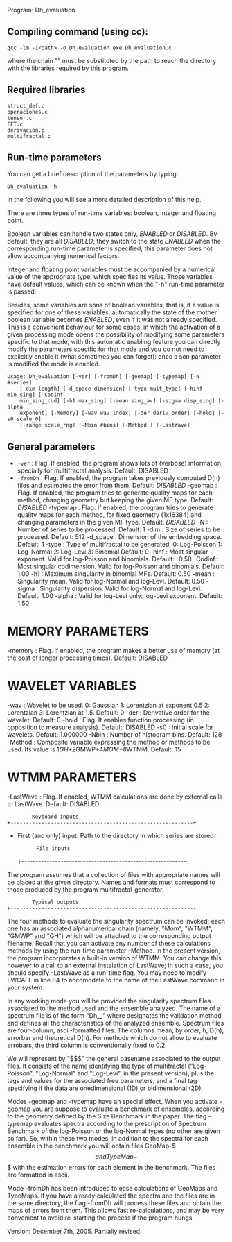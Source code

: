 Program: Dh_evaluation

## Compiling command (using cc):

	gcc -lm -I<path> -o Dh_evaluation.exe Dh_evaluation.c

where the chain "<path>" must be substituted by the path to reach
the directory with the libraries required by this program.

## Required libraries

	struct_def.c
	operaciones.c
	tensor.c
	FFT.c
	derivacion.c
	multifractal.c

## Run-time parameters 

You can get a brief description of the parameters by typing:

	Dh_evaluation -h
In the following you will see a more detailed description of this help.

There are three types of run-time variables: boolean, integer and floating 
point. 

Boolean variables can handle two states only, _ENABLED_ or _DISABLED_. By
default, they are all _DISABLED_; they switch to the state _ENABLED_ when the
corresponding run-time parameter is specified; this parameter does not allow
accompanying numerical factors.

Integer and floating point variables must be accompanied by a numerical value
of the appropriate type, which specifies its value. Those variables have
default values, which can be known when the "-h" run-time parameter is passed.

Besides, some variables are sons of boolean variables, that is, if a value
is specified for one of these variables, automatically the state of the mother
boolean variable becomes _ENABLED_, even if it was not already specified. This
is a convenient behaviour for some cases, in which the activation of a given
processing mode opens the possibility of modifying some parameters specific to
that mode; with this automatic enabling feature you can directly modify the
parameters specific for that mode and you do not need to explicitly enable it
(what sometimes you can forget): once a son parameter is modified the mode is
enabled. 

	Usage: Dh_evaluation [-ver] [-fromDh] [-geomap] [-typemap] [-N #series] 
		[-dim length] [-d_space dimension] [-type mult_type] [-hinf min_sing] [-Codinf
		min_sing_cod] [-h1 max_sing] [-mean sing_av] [-sigma disp_sing] [-alpha
		exponent] [-memory] [-wav wav_index] [-der deriv_order] [-hold] [-s0 scale_0]
		[-range scale_rng] [-Nbin #bins] [-Method ] [-LastWave] 

## General parameters

 * `-ver` : Flag. If enabled, the program shows lots of (verbose) information,
	specially for multifractal analysis. Default: DISABLED
 * `-fromDh` : Flag. If enabled, the program takes previously computed D(h) files
	and estimates the error from them.
	Default: _DISABLED_
 -geomap : Flag. If enabled, the program tries to generate quality maps
	for each method, changing geometry but keeping the given MF type.
 	Default: _DISABLED_
 -typemap : Flag. If enabled, the program tries to generate quality maps
	for each method, for fixed geometry (1x16384) and changing parameters in
	the given MF type.
 	Default: _DISABLED_
 -N : Number of series to be processed. Default: 1
 -dim : Size of series to be processed. Default: 512
 -d_space : Dimension of the embedding space. Default: 1
 -type : Type of multifractal to be generated.
   	0: Log-Poisson
   	1: Log-Normal
   	2: Log-Levi
   	3: Binomial
 	Default: 0
 -hinf : Most singular exponent. Valid for log-Poisson and binomials. Default: -0.50
 -Codinf : Most singular codimension. Valid for log-Poisson and binomials. Default: 1.00
 -h1 : Maximum singularity in binomial MFs. Default: 0.50
 -mean : Singularity mean. Valid for log-Normal and log-Levi. Default: 0.50
 -sigma : Singularity dispersion. Valid for log-Normal and log-Levi.
	Default: 1.00
 -alpha : Valid for log-Levi only: log-Levi exponent. Default: 1.50

MEMORY PARAMETERS
=================
 -memory : Flag. If enabled, the program makes a better use of memory (at the
cost of longer processing times). Default: DISABLED

WAVELET VARIABLES
=================
 -wav : Wavelet to be used.
   0: Gaussian
   1: Lorentzian at exponent 0.5
   2: Lorentzian
   3: Lorentzian at 1.5.
Default:  0
 -der : Derivative order for the wavelet. Default:  0
 -hold : Flag. It enables function processing (in opposition to
measure analysis). Default: DISABLED
 -s0 : Initial scale for wavelets. Default:  1.000000
 -Nbin : Number of histogram bins. Default: 128
 -Method : Composite variable expressing the method or methods to be used. 
Its value is 1*GH+2*GMWP+4*MOM+8*WTMM.
 Default: 15

WTMM PARAMETERS
==================
 -LastWave : Flag. If enabled, WTMM calculations are done by external calls to
 LastWave.
 Default: DISABLED

			Keyboard inputs
	+-----------------------------------------------------------+

+ First (and only) input: Path to the directory in which series are stored.


			File inputs
	+-----------------------------------------------------------+

The program assumes that a collection of files with appropriate names will be
placed at the given directory. Names and formats must correspond to those
produced by the program multifractal_generator.

			Typical outputs
	+-----------------------------------------------------------+

The four methods to evaluate the singularity spectrum can be invoked; each one
has an associated alphanumerical chain (namely, "Mom", "WTMM", "GMWP" and
"GH") which will be attached to the corresponding output filename. Recall that
you can activate any number of these calculations methods by using the
run-time parameter -Method. In the present version, the program incorporates a
built-in version of WTMM. You can change this however to a call to an external
instalation of LastWave; in such a case, you should specify -LastWave as a
run-time flag. You may need to modify LWCALL in line 84 to accomodate to the 
name of the LastWave command in your system.

In any working mode you will be provided the singularity spectrum files
associated to the method used and the ensemble analyzed. The name of a
spectrum file is of the form "Dh_<Method>_<Ensemble>" where <Method>
designates the validation method and <Ensemble> defines all the
characteristics of the analyzed ensemble. Spectrum files are four-column,
ascii-formatted files. The columns mean, by order, h, D(h), errorbar and
theoretical D(h). For methods which do not allow to evaluate errobars, the
third column is conventionally fixed to 0.2.

We will represent by "$$$" the general basename associated to the output
files. It consists of the name identifying the type of multifractal
("Log-Poisson", "Log-Normal" and "Log-Levi", in the present version), plus the
tags and values for the associated free parameters, and a final tag specifying
if the data are onedimensional (1D) or bidimensional (2D).

Modes -geomap and -typemap have an special effect. When you activate -geomap
you are suppose to evaluate a benchmark of ensembles, according to the
geometry defined by the Size Benchmark in the paper. The flag -typemap
evaluates spectra according to the prescription of Spectrum Benchmark of the
log-Poisson or the log-Normal types (no other are given so far). So, within
these two modes, in addition to the spectra for each ensemble in the benchmark
you will obtain files GeoMap-$$$ and TypeMap-$$$ with the estimation errors
for each element in the benchmark. The files are formatted in ascii.

Mode -fromDh has been introduced to ease calculations of GeoMaps and
TypeMaps. If you have already calculated the spectra and the files are in the
same directory, the flag -fromDh will process these files and obtain the maps
of errors from them. This allows fast re-calculations, and may be very
convenient to avoid re-starting the process if the program hungs.

Version: December 7th, 2005. Partially revised.
